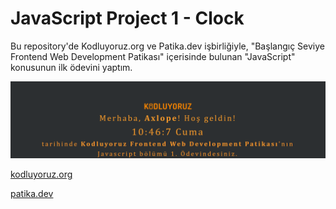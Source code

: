 # JavaScript Project 1 - Clock

Bu repository'de Kodluyoruz.org ve Patika.dev işbirliğiyle, "Başlangıç Seviye Frontend Web Development Patikası" içerisinde bulunan "JavaScript" konusunun ilk ödevini yaptım.

![alt text](https://github.com/Axlope/javascript-clock/blob/master/preview.png)

<p><a href="https://kodluyoruz.org/">kodluyoruz.org</a><p>
<p><a href="https://www.patika.dev/">patika.dev</a><p>
